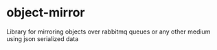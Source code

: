 # object-mirror
Library for mirroring objects over rabbitmq queues or any other medium using json serialized data

